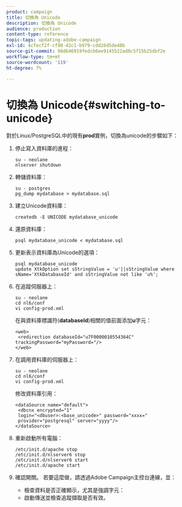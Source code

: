 ```yaml
---
product: campaign
title: 切換為 Unicode
description: 切換為 Unicode
audience: production
content-type: reference
topic-tags: updating-adobe-campaign
exl-id: 4cfecf2f-cf98-42c1-b979-cdd26d5de48b
source-git-commit: 98d646919fedc66ee9145522ad0c5f15b25dbf2e
workflow-type: tm+mt
source-wordcount: '119'
ht-degree: 7%

---
```


# 切換為 Unicode{#switching-to-unicode}

對於Linux/PostgreSQL中的現有&#x200B;**prod**&#x200B;實例，切換為unicode的步驟如下：

1. 停止寫入資料庫的進程：

   ```
   su - neolane
   nlserver shutdown
   ```

1. 轉儲資料庫：

   ```
   su - postgres
   pg_dump mydatabase > mydatabase.sql
   ```

1. 建立Unicode資料庫：

   ```
   createdb -E UNICODE mydatabase_unicode
   ```

1. 還原資料庫：

   ```
   psql mydatabase_unicode < mydatabase.sql
   ```

1. 更新表示資料庫為Unicode的選項：

   ```
   psql mydatabase_unicode
   update XtkOption set sStringValue = 'u'||sStringValue where sName='XtkDatabaseId' and sStringValue not like 'u%';
   ```

1. 在追蹤伺服器上：

   ```
   su - neolane
   cd nl6/conf
   vi config-prod.xml
   ```

   在與資料庫標識符(**databaseId**)相關的值前面添加&#x200B;**u**&#x200B;字元：

   ```
   <web>
    <redirection databaseId="u7F0000010554364C" trackingPassword="myPassword="/>
   </web>
   ```

1. 在調用資料庫的伺服器上：

   ```
   su - neolane
   cd nl6/conf
   vi config-prod.xml
   ```

   修改資料庫引用：

   ```
   <dataSource name="default">
    <dbcnx encrypted="1" 
    login="<dbuser>:<base_unicode>" password="xxxx="
    provider="postgresql" server="yyyy"/>
   </dataSource>
   ```

1. 重新啟動所有電腦：

   ```
   /etc/init.d/apache stop
   /etc/init.d/nlserver6 stop
   /etc/init.d/nlserver6 start
   /etc/init.d/apache start
   ```

1. 確認開關。 若要這麼做，請透過Adobe Campaign主控台連線，並：

   * 檢查資料是否正確顯示，尤其是強調字元：
   * 啟動傳送並檢查追蹤擷取是否有效。
